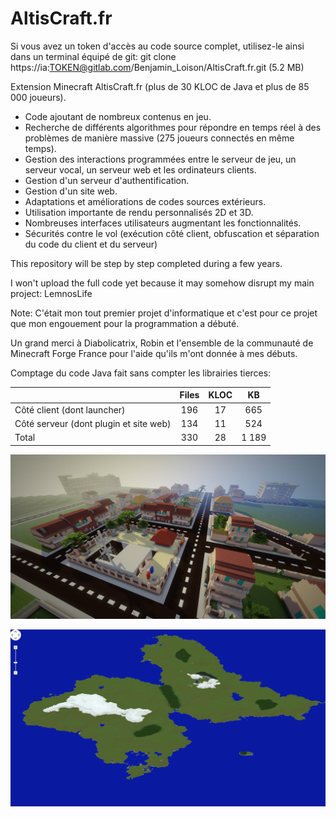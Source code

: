 # AltisCraft.fr

Si vous avez un token d'accès au code source complet, utilisez-le ainsi dans un terminal équipé de git: git clone https://ia:TOKEN@gitlab.com/Benjamin_Loison/AltisCraft.fr.git (5.2 MB)

Extension Minecraft AltisCraft.fr (plus de 30 KLOC de Java et plus de 85 000 joueurs).

- Code ajoutant de nombreux contenus en jeu.
- Recherche de différents algorithmes pour répondre en temps réel à des problèmes de manière massive (275 joueurs connectés en même temps).
- Gestion des interactions programmées entre le serveur de jeu, un serveur vocal, un serveur web et les ordinateurs clients.
- Gestion d'un serveur d'authentification.
- Gestion d'un site web.
- Adaptations et améliorations de codes sources extérieurs.
- Utilisation importante de rendu personnalisés 2D et 3D.
- Nombreuses interfaces utilisateurs augmentant les fonctionnalités.
- Sécurités contre le vol (exécution côté client, obfuscation et séparation du code du client et du serveur)

This repository will be step by step completed during a few years.

I won't upload the full code yet because it may somehow disrupt my main project: LemnosLife

<!-- Toute reprise du code doit impliquer une remarque à l'utilisateur finale que vous avez utilisé mon code. Ceci peut passer par un fichier texte téléchargé sur chaque ordinateur utilisant mon code.

Vous ne pouvez faire de l'argent de n'importe quelle manière avec mon code.
Je considère qu'utiliser mon code dans un projet rend l'entièreté du projet gratuit, cependant je peux tolérer que ce ne soit pas le cas tant que mon code ne soit pas un facteur important de la popularité de votre projet.

J'invite le développeur à comprendre, tester et modifier.
Toute utilisation abusive de littéralement copier-coller sera punie, des modifications de la charte graphique sont par exemple un moyen de contourner ce critère.) -->

<!-- Merci aux plus de 85 000 joueurs qui ont joué sur mon serveur avec cette extension. -->

Note: <!-- Ce code source peut daté et je ne suis pas fière de certaines parties. -->C'était mon tout premier projet d'informatique et c'est pour ce projet que mon engouement pour la programmation a débuté.<!--  Quelques rares parties peuvent provenir de Flan's Mod et ThirstMod (j'ai fait mon maximum pour éviter de reuploader une partie de leurs codes).-->

Un grand merci à Diabolicatrix, Robin et l'ensemble de la communauté de Minecraft Forge France pour l'aide qu'ils m'ont donnée à mes débuts.

Comptage du code Java fait sans compter les librairies tierces:

|                                        | Files | KLOC | KB    |
| ---------------------------------------|:-----:|:----:|:-----:|
| Côté client (dont launcher)            | 196   | 17   | 665   |
| Côté serveur (dont plugin et site web) | 134   | 11   | 524   |
| Total                                  | 330   | 28   | 1 189 |

![alt text](https://raw.githubusercontent.com/Benjamin-Loison/AltisCraft.fr/master/Website/Images/12.png)

![alt text](https://raw.githubusercontent.com/Benjamin-Loison/AltisCraft.fr/master/Website/Images/11.png)